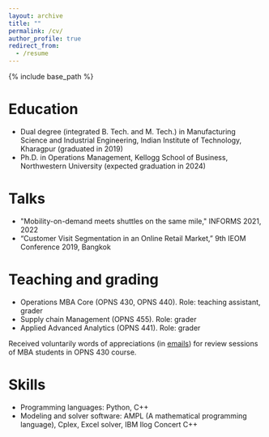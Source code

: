 ```yaml
---
layout: archive
title: ""
permalink: /cv/
author_profile: true
redirect_from:
  - /resume
---
```


{% include base_path %}

Education
======
* Dual degree (integrated B. Tech. and M. Tech.) in Manufacturing Science and Industrial Engineering, Indian Institute of Technology, Kharagpur (graduated in 2019)
* Ph.D. in Operations Management, Kellogg School of Business, Northwestern University (expected graduation in 2024)
  
Talks
======
* "Mobility-on-demand meets shuttles on the same mile," INFORMS 2021, 2022
* “Customer Visit Segmentation in an Online Retail Market,” 9th IEOM Conference 2019, Bangkok

Teaching and grading
======
* Operations MBA Core (OPNS 430, OPNS 440). Role: teaching assistant, grader
* Supply chain Management (OPNS 455). Role: grader
* Applied Advanced Analytics (OPNS 441). Role: grader

Received voluntarily words of appreciations (in [emails](https://drive.google.com/drive/folders/1vcWvJozUtOkl6aDv_eFgYphNOwwqJxiT?usp=sharing)) for review sessions of MBA students in OPNS 430 course.
  
Skills
======
* Programming languages: Python, C++
* Modeling and solver software: AMPL (A mathematical programming language), Cplex, Excel solver, IBM Ilog Concert C++ 